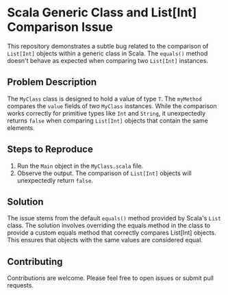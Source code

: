 # Scala Generic Class and List[Int] Comparison Issue

This repository demonstrates a subtle bug related to the comparison of `List[Int]` objects within a generic class in Scala. The `equals()` method doesn't behave as expected when comparing two `List[Int]` instances.

## Problem Description
The `MyClass` class is designed to hold a value of type `T`. The `myMethod` compares the `value` fields of two `MyClass` instances. While the comparison works correctly for primitive types like `Int` and `String`, it unexpectedly returns `false` when comparing `List[Int]` objects that contain the same elements.

## Steps to Reproduce
1. Run the `Main` object in the `MyClass.scala` file.
2. Observe the output. The comparison of `List[Int]` objects will unexpectedly return `false`. 

## Solution
The issue stems from the default `equals()` method provided by Scala's `List` class.  The solution involves overriding the equals method in the class to provide a custom equals method that correctly compares List[Int] objects. This ensures that objects with the same values are considered equal.

## Contributing
Contributions are welcome. Please feel free to open issues or submit pull requests.